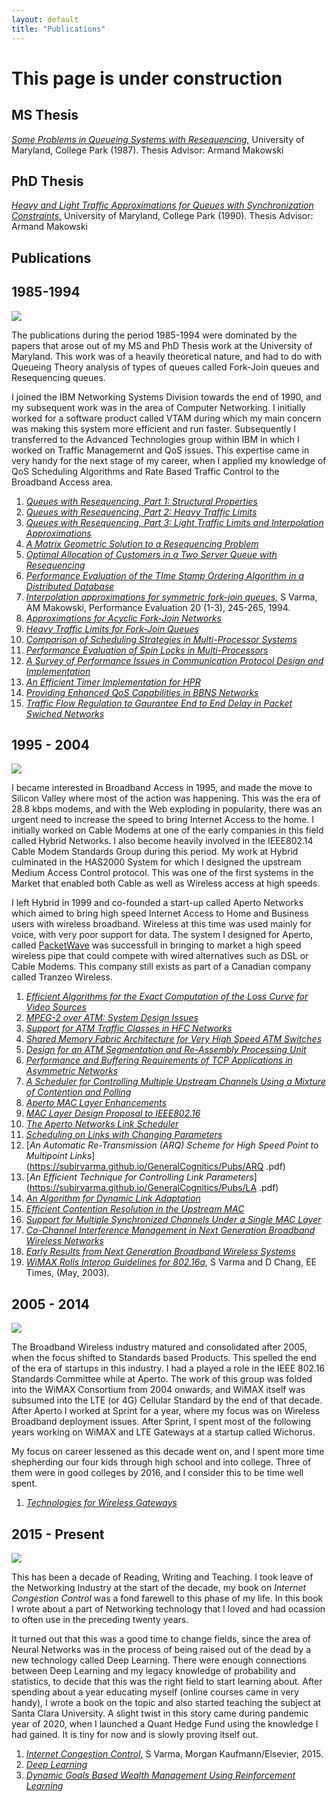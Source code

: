 ```yaml
---
layout: default
title: "Publications"
---
```


# This page is under construction

## MS Thesis

[*Some Problems in Queueing Systems with Resequencing,*](https://drum.lib.umd.edu/bitstream/handle/1903/4731/MS_87-9.pdf?sequence=1&isAllowed=y)
University of Maryland, College Park (1987). 
Thesis Advisor: Armand Makowski

## PhD Thesis
[*Heavy and Light Traffic Approximations for Queues with Synchronization Constraints,*](https://drum.lib.umd.edu/bitstream/handle/1903/5028/PhD_90-2.pdf?sequence=1) University of Maryland, College Park (1990). Thesis Advisor: Armand Makowski

## Publications

## 1985-1994

![](https://subirvarma.github.io/GeneralCognitics/images/PhD.jpeg)                      

The publications during the period 1985-1994 were dominated by the papers that arose out of my MS and PhD Thesis work at the University of Maryland. This work was of a heavily theoretical nature, and had to do with Queueing Theory analysis of types of queues called Fork-Join queues and Resequencing queues.

I joined the IBM Networking Systems Division towards the end of 1990, and my subsequent work was in the area of Computer Networking. I initially worked for a software product called VTAM during which my main concern was making this system more efficient and run faster. Subsequently I transferred to the Advanced Technologies group within IBM in which I worked on Traffic Managemernt and QoS issues. This expertise came in very handy for the next stage of my career, when I applied my knowledge of QoS Scheduling Algorithms and Rate Based Traffic Control to the Broadband Access area.

1. [*Queues with Resequencing, Part 1: Structural Properties*](https://subirvarma.github.io/GeneralCognitics/Pubs/RSQ1.pdf)
2. [*Queues with Resequencing, Part 2: Heavy Traffic Limits*](https://subirvarma.github.io/GeneralCognitics/Pubs/rsq2.pdf)
3. [*Queues with Resequencing, Part 3: Light Traffic Limits and Interpolation Approximations*](https://subirvarma.github.io/GeneralCognitics/Pubs/rsq3.pdf)
4. [*A Matrix Geometric Solution to a Resequencing Problem*](https://subirvarma.github.io/GeneralCognitics/Pubs/rsq4.pdf)
5. [*Optimal Allocation of Customers in a Two Server Queue with Resequencing*](https://subirvarma.github.io/GeneralCognitics/Pubs/rsq5.pdf)
6. [*Performance Evaluation of the TIme Stamp Ordering Algorithm in a Distributed Database*](https://subirvarma.github.io/GeneralCognitics/Pubs/tso.pdf)
7. [*Interpolation approximations for symmetric fork-join queues,*](https://drum.lib.umd.edu/bitstream/handle/1903/5303/TR_92-122.pdf?sequence=1) S Varma, AM Makowski, Performance Evaluation 20 (1-3), 245-265, 1994.
8. [*Approximations for Acyclic Fork-Join Networks*](https://subirvarma.github.io/GeneralCognitics/Pubs/fj1.pdf)
9. [*Heavy Traffic Limits for Fork-Join Queues*](https://subirvarma.github.io/GeneralCognitics/Pubs/fj2.pdf)
10. [*Comparison of Scheduling Strategies in Multi-Processor Systems*](https://subirvarma.github.io/GeneralCognitics/Pubs/fj3.pdf)
11. [*Performance Evaluation of Spin Locks in Multi-Processors*](https://subirvarma.github.io/GeneralCognitics/Pubs/ibm1.pdf)
12. [*A Survey of Performance Issues in Communication Protocol Design and Implementation*](https://subirvarma.github.io/GeneralCognitics/Pubs/ibm3.pdf)
13. [*An Efficient Timer Implementation for HPR*](https://subirvarma.github.io/GeneralCognitics/Pubs/ibm4.pdf)
14. [*Providing Enhanced QoS Capabilities in BBNS Networks*](https://subirvarma.github.io/GeneralCognitics/Pubs/ibm2.pdf)
15. [*Traffic Flow Regulation to Gaurantee End to End Delay in Packet Swiched Networks*](https://patentimages.storage.googleapis.com/e8/e1/da/75fee35007f7c1/US5796719.pdf)


## 1995 - 2004

![](https://subirvarma.github.io/GeneralCognitics/images/Aperto.jpeg)

I became interested in Broadband Access in 1995, and made the move to Silicon Valley where most of the action was happening. This was the era of 28.8 kbps modems, and with the Web exploding in popularity, there was an urgent need to increase the speed to bring Internet Access to the home. I initially worked on Cable Modems at one of the early companies in this field called Hybrid Networks. I also become heavily involved in the IEEE802.14 Cable Modem Standards Group during this period. My work at Hybrid culminated in the HAS2000 System for which I designed the upstream Medium Access Control protocol. This was one of the first systems in the Market that enabled both Cable as well as Wireless access at high speeds.

I left Hybrid in 1999 and co-founded a start-up called Aperto Networks which aimed to bring high speed Internet Access to Home and Business users with wireless broadband. Wireless at this time was used mainly for voice, with very poor support for data. The system I designed for Aperto, called [PacketWave](https://www.apertonet.com/) was successfull in bringing to market a high speed wireless pipe that could compete with wired alternatives such as DSL or Cable Modems. This company still exists as part of a Canadian company called Tranzeo Wireless.

1. [*Efficient Algorithms for the Exact Computation of the Loss Curve for Video Sources*](https://subirvarma.github.io/GeneralCognitics/Pubs/lc.pdf)
2. [*MPEG-2 over ATM: System Design Issues*](https://subirvarma.github.io/GeneralCognitics/Pubs/lsi1.pdf)
3. [*Support for ATM Traffic Classes in HFC Networks*](https://subirvarma.github.io/GeneralCognitics/Pubs/lsi2.pdf)
4. [*Shared Memory Fabric Architecture for Very High Speed ATM Switches*](https://patentimages.storage.googleapis.com/40/79/e2/45015dc95c395c/US5831980.pdf)
5. [*Design for an ATM Segmentation and Re-Assembly Processing Unit*](https://patentimages.storage.googleapis.com/cc/b3/23/9ffba61a5e6cbe/US5982749.pdf)
6. [*Performance and Buffering Requirements of TCP Applications in Asymmetric Networks*](https://subirvarma.github.io/GeneralCognitics/Pubs/hybrid1.pdf)
7. [*A Scheduler for Controlling Multiple Upstream Channels Using a Mixture of Contention and Polling*](https://patentimages.storage.googleapis.com/31/28/e7/f3f6d041dafa52/US6275497.pdf)
8. [*Aperto MAC Layer Enhancements*](https://subirvarma.github.io/GeneralCognitics/Pubs/Overview.pdf)
9. [*MAC Layer Design Proposal to IEEE802.16*](https://subirvarma.github.io/GeneralCognitics/Pubs/TLC.pdf)
10. [*The Aperto Networks Link Scheduler*](https://subirvarma.github.io/GeneralCognitics/Pubs/ApertoSched.pdf)
11. [*Scheduling on Links with Changing Parameters*](https://subirvarma.github.io/GeneralCognitics/Pubs/SP.pdf)
12. [*An Automatic Re-Transmission (ARQ) Scheme for High Speed Point to Multipoint Links*](https://subirvarma.github.io/GeneralCognitics/Pubs/ARQ .pdf)
13. [*An Efficient Technique for Controlling Link Parameters*](https://subirvarma.github.io/GeneralCognitics/Pubs/LA .pdf)
14. [*An Algorithm for Dynamic Link Adaptation*](https://subirvarma.github.io/GeneralCognitics/Pubs/DLA.pdf)
15. [*Efficient Contention Resolution in the Upstream MAC*](https://subirvarma.github.io/GeneralCognitics/Pubs/Contention.pdf)
16. [*Support for Multiple Synchronized Channels Under a Single MAC Layer*](https://subirvarma.github.io/GeneralCognitics/Pubs/MPHY.pdf)
17. [*Co-Channel Interference Management in Next Generation Broadband Wireless Networks*](https://subirvarma.github.io/GeneralCognitics/Pubs/WCA2001.pdf)
18. [*Early Results from Next Generation Broadband Wireless Systems*](https://subirvarma.github.io/GeneralCognitics/Pubs/WCA2002.pdf)
19. [*WiMAX Rolls Interop Guidelines for 802.16a*](https://www.eetimes.com/wimax-rolls-interop-guidelines-for-802-16a/), S Varma and D Chang, EE Times, (May, 2003).


## 2005 - 2014

![](https://subirvarma.github.io/GeneralCognitics/images/family.JPG)

The Broadband Wireless industry matured and consolidated after 2005, when the focus shifted to Standards based Products. This spelled the end of the era of startups in this industry. I had a played a role in the IEEE 802.16 Standards Committee while at Aperto. The work of this group was folded into the WiMAX Consortium from 2004 onwards, and WiMAX itself was subsumed into the LTE (or 4G) Cellular Standard by the end of that decade. After Aperto I worked at Sprint for a year, where my focus was on Wireless Broadband deployment issues. After Sprint, I spent most of the following years working on WiMAX and LTE Gateways at a startup called Wichorus.

My focus on career lessened as this decade went on, and I spent more time shepherding our four kids through high school and into college. Three of them were in good colleges by 2016, and I consider this to be time well spent.

1. [*Technologies for Wireless Gateways*](https://subirvarma.github.io/GeneralCognitics/Pubs/WirelessGW.pdf)


## 2015 - Present

![](https://subirvarma.github.io/GeneralCognitics/images/CongestionControl.png)

This has been a decade of Reading, Writing and Teaching. I took leave of the Networking Industry at the start of the decade, my book on *Internet Congestion Control* was a fond farewell to this phase of my life. In this book I wrote about a part of Networking technology that I loved and had ocassion to often use in the preceding twenty years.

It turned out that this was a good time to change fields, since the area of Neural Networks was in the process of being raised out of the dead by a new technology called Deep Learning. There were enough connections between Deep Learning and my legacy knowledge of probability and statistics, to decide that this was the right field to start learning about. After spending about a year educating myself (online courses came in very handy), I wrote a book on the topic and also started teaching the subject at Santa Clara University. A slight twist in this story came during pandemic year of 2020, when I launched a Quant Hedge Fund using the knowledge I had gained. It is tiny for now and is slowly proving itself out.

1. [*Internet Congestion Control,*](https://www.amazon.com/Internet-Congestion-Control-Subir-Varma/dp/0128035838/ref=tmm_pap_swatch_0?_encoding=UTF8&qid=1669339227&sr=8-3) S Varma, Morgan Kaufmann/Elsevier, 2015.
2. [*Deep Learning*](https://subirvarma.github.io/GeneralCognitics/Books.html)
3. [*Dynamic Goals Based Wealth Management Using Reinforcement Learning*](https://subirvarma.github.io/GeneralCognitics/Pubs/WM.pdf)
